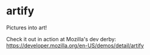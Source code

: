 artify
======
Pictures into art!

Check it out in action at Mozilla's dev derby:
https://developer.mozilla.org/en-US/demos/detail/artify
